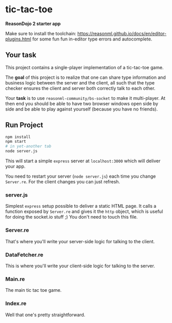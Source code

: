 # tic-tac-toe
**ReasonDojo 2 starter app**

Make sure to install the toolchain: https://reasonml.github.io/docs/en/editor-plugins.html for some fun fun in-editor type errors and autocomplete.

## Your task
This project contains a single-player implementation of a tic-tac-toe game. 

The **goal** of this project is to realize that one can share type information and business logic between the server and the client, all such that the type checker ensures the client and server both correctly talk to each other.

Your **task** is to use `reasonml-community/bs-socket` to make it multi-player. At then end you should be able to have two browser windows open side by side and be able to play against yourself (because you have no friends).

## Run Project

```sh
npm install
npm start
# in yet-another tab
node server.js
```

This will start a simple `express` server at `localhost:3000` which will deliver your app.

You need to restart your server (`node server.js`) each time you change `Server.re`. For the client changes you can just refresh.

### server.js
Simplest `express` setup possible to deliver a static HTML page. It calls a function exposed by `Server.re` and gives it the `http` object, which is useful for doing the socket.io stuff ;)
You don't need to touch this file.


### Server.re
That's where you'll write your server-side logic for talking to the client.

### DataFetcher.re
This is where you'll write your client-side logic for talking to the server.

### Main.re
The main tic tac toe game.

### Index.re
Well that one's pretty straightforward.

